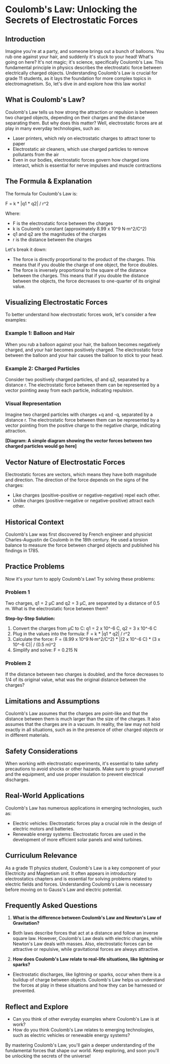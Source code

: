 # Coulomb's Law: Unlocking the Secrets of Electrostatic Forces
## Introduction
Imagine you're at a party, and someone brings out a bunch of balloons. You rub one against your hair, and suddenly it's stuck to your head! What's going on here? It's not magic; it's science, specifically Coulomb's Law. This fundamental principle in physics describes the electrostatic force between electrically charged objects. Understanding Coulomb's Law is crucial for grade 11 students, as it lays the foundation for more complex topics in electromagnetism. So, let's dive in and explore how this law works!

## What is Coulomb's Law?
Coulomb's Law tells us how strong the attraction or repulsion is between two charged objects, depending on their charges and the distance separating them. But why does this matter? Well, electrostatic forces are at play in many everyday technologies, such as:
* Laser printers, which rely on electrostatic charges to attract toner to paper
* Electrostatic air cleaners, which use charged particles to remove pollutants from the air
* Even in our bodies, electrostatic forces govern how charged ions interact, which is essential for nerve impulses and muscle contractions

## The Formula & Explanation
The formula for Coulomb's Law is:

F = k * |q1 * q2| / r^2

Where:
* F is the electrostatic force between the charges
* k is Coulomb's constant (approximately 8.99 x 10^9 N⋅m^2/C^2)
* q1 and q2 are the magnitudes of the charges
* r is the distance between the charges

Let's break it down:
* The force is directly proportional to the product of the charges. This means that if you double the charge of one object, the force doubles.
* The force is inversely proportional to the square of the distance between the charges. This means that if you double the distance between the objects, the force decreases to one-quarter of its original value.

## Visualizing Electrostatic Forces
To better understand how electrostatic forces work, let's consider a few examples:

### Example 1: Balloon and Hair
When you rub a balloon against your hair, the balloon becomes negatively charged, and your hair becomes positively charged. The electrostatic force between the balloon and your hair causes the balloon to stick to your head.

### Example 2: Charged Particles
Consider two positively charged particles, q1 and q2, separated by a distance r. The electrostatic force between them can be represented by a vector pointing away from each particle, indicating repulsion.

### Visual Representation
Imagine two charged particles with charges +q and -q, separated by a distance r. The electrostatic force between them can be represented by a vector pointing from the positive charge to the negative charge, indicating attraction.

**[Diagram: A simple diagram showing the vector forces between two charged particles would go here]**

## Vector Nature of Electrostatic Forces
Electrostatic forces are vectors, which means they have both magnitude and direction. The direction of the force depends on the signs of the charges:
* Like charges (positive-positive or negative-negative) repel each other.
* Unlike charges (positive-negative or negative-positive) attract each other.

## Historical Context
Coulomb's Law was first discovered by French engineer and physicist Charles-Augustin de Coulomb in the 18th century. He used a torsion balance to measure the force between charged objects and published his findings in 1785.

## Practice Problems
Now it's your turn to apply Coulomb's Law! Try solving these problems:

### Problem 1
Two charges, q1 = 2 μC and q2 = 3 μC, are separated by a distance of 0.5 m. What is the electrostatic force between them?

**Step-by-Step Solution:**

1. Convert the charges from μC to C: q1 = 2 x 10^-6 C, q2 = 3 x 10^-6 C
2. Plug in the values into the formula: F = k * |q1 * q2| / r^2
3. Calculate the force: F = (8.99 x 10^9 N⋅m^2/C^2) * |(2 x 10^-6 C) * (3 x 10^-6 C)| / (0.5 m)^2
4. Simplify and solve: F = 0.215 N

### Problem 2
If the distance between two charges is doubled, and the force decreases to 1/4 of its original value, what was the original distance between the charges?

## Limitations and Assumptions
Coulomb's Law assumes that the charges are point-like and that the distance between them is much larger than the size of the charges. It also assumes that the charges are in a vacuum. In reality, the law may not hold exactly in all situations, such as in the presence of other charged objects or in different materials.

## Safety Considerations
When working with electrostatic experiments, it's essential to take safety precautions to avoid shocks or other hazards. Make sure to ground yourself and the equipment, and use proper insulation to prevent electrical discharges.

## Real-World Applications
Coulomb's Law has numerous applications in emerging technologies, such as:
* Electric vehicles: Electrostatic forces play a crucial role in the design of electric motors and batteries.
* Renewable energy systems: Electrostatic forces are used in the development of more efficient solar panels and wind turbines.

## Curriculum Relevance
As a grade 11 physics student, Coulomb's Law is a key component of your Electricity and Magnetism unit. It often appears in introductory electrostatics chapters and is essential for solving problems related to electric fields and forces. Understanding Coulomb's Law is necessary before moving on to Gauss's Law and electric potential.

## Frequently Asked Questions
1. **What is the difference between Coulomb's Law and Newton's Law of Gravitation?**
 * Both laws describe forces that act at a distance and follow an inverse square law. However, Coulomb's Law deals with electric charges, while Newton's Law deals with masses. Also, electrostatic forces can be attractive or repulsive, while gravitational forces are always attractive.
2. **How does Coulomb's Law relate to real-life situations, like lightning or sparks?**
 * Electrostatic discharges, like lightning or sparks, occur when there is a buildup of charge between objects. Coulomb's Law helps us understand the forces at play in these situations and how they can be harnessed or prevented.

## Reflect and Explore
* Can you think of other everyday examples where Coulomb's Law is at work?
* How do you think Coulomb's Law relates to emerging technologies, such as electric vehicles or renewable energy systems?

By mastering Coulomb's Law, you'll gain a deeper understanding of the fundamental forces that shape our world. Keep exploring, and soon you'll be unlocking the secrets of the universe!
